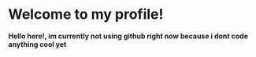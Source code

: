 # Welcome to my profile!

**Hello here!, im currently not using github right now because i dont code anything cool yet**

<!--
**7qr/7qr** is a ✨ _special_ ✨ repository because its `README.md` (this file) appears on your GitHub profile.

![image](https://img.shields.io/badge/Huggo%20-%237289DA.svg?&style=for-the-badge&logo=discord&logoColor=white)
